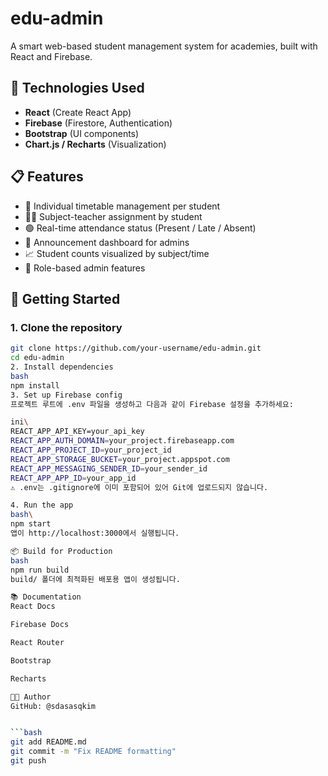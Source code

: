 # edu-admin

A smart web-based student management system for academies, built with React and Firebase.

## 🔧 Technologies Used

- **React** (Create React App)
- **Firebase** (Firestore, Authentication)
- **Bootstrap** (UI components)
- **Chart.js / Recharts** (Visualization)

## 📋 Features

- 📅 Individual timetable management per student  
- 🧑‍🏫 Subject-teacher assignment by student  
- 🟢 Real-time attendance status (Present / Late / Absent)  
- 🔔 Announcement dashboard for admins  
- 📈 Student counts visualized by subject/time  
- 🔐 Role-based admin features  

## 🚀 Getting Started

### 1. Clone the repository

```bash
git clone https://github.com/your-username/edu-admin.git
cd edu-admin
2. Install dependencies
bash
npm install
3. Set up Firebase config
프로젝트 루트에 .env 파일을 생성하고 다음과 같이 Firebase 설정을 추가하세요:

ini\
REACT_APP_API_KEY=your_api_key
REACT_APP_AUTH_DOMAIN=your_project.firebaseapp.com
REACT_APP_PROJECT_ID=your_project_id
REACT_APP_STORAGE_BUCKET=your_project.appspot.com
REACT_APP_MESSAGING_SENDER_ID=your_sender_id
REACT_APP_APP_ID=your_app_id
⚠️ .env는 .gitignore에 이미 포함되어 있어 Git에 업로드되지 않습니다.

4. Run the app
bash\
npm start
앱이 http://localhost:3000에서 실행됩니다.

📦 Build for Production
bash
npm run build
build/ 폴더에 최적화된 배포용 앱이 생성됩니다.

📚 Documentation
React Docs

Firebase Docs

React Router

Bootstrap

Recharts

👨‍💻 Author
GitHub: @sdasasqkim


```bash
git add README.md
git commit -m "Fix README formatting"
git push